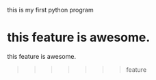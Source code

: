 this is my first python program

this feature is awesome.
=======

this feature is awesome.
>>>>>>> feature
